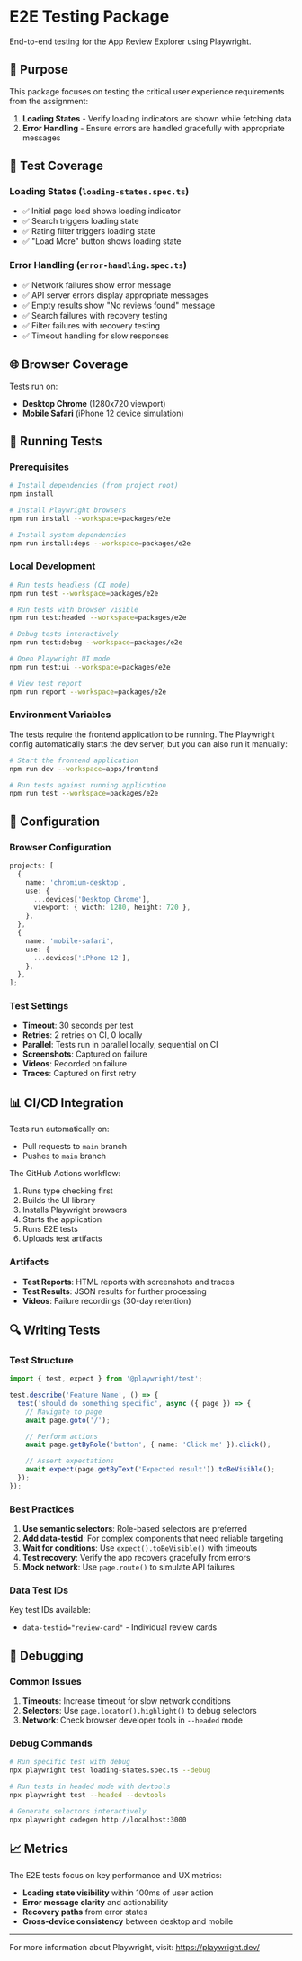 # E2E Testing Package

End-to-end testing for the App Review Explorer using Playwright.

## 🎯 Purpose

This package focuses on testing the critical user experience requirements from the assignment:

1. **Loading States** - Verify loading indicators are shown while fetching data
2. **Error Handling** - Ensure errors are handled gracefully with appropriate messages

## 🧪 Test Coverage

### Loading States (`loading-states.spec.ts`)

- ✅ Initial page load shows loading indicator
- ✅ Search triggers loading state
- ✅ Rating filter triggers loading state
- ✅ "Load More" button shows loading state

### Error Handling (`error-handling.spec.ts`)

- ✅ Network failures show error message
- ✅ API server errors display appropriate messages
- ✅ Empty results show "No reviews found" message
- ✅ Search failures with recovery testing
- ✅ Filter failures with recovery testing
- ✅ Timeout handling for slow responses

## 🌐 Browser Coverage

Tests run on:

- **Desktop Chrome** (1280x720 viewport)
- **Mobile Safari** (iPhone 12 device simulation)

## 🚀 Running Tests

### Prerequisites

```bash
# Install dependencies (from project root)
npm install

# Install Playwright browsers
npm run install --workspace=packages/e2e

# Install system dependencies
npm run install:deps --workspace=packages/e2e
```

### Local Development

```bash
# Run tests headless (CI mode)
npm run test --workspace=packages/e2e

# Run tests with browser visible
npm run test:headed --workspace=packages/e2e

# Debug tests interactively
npm run test:debug --workspace=packages/e2e

# Open Playwright UI mode
npm run test:ui --workspace=packages/e2e

# View test report
npm run report --workspace=packages/e2e
```

### Environment Variables

The tests require the frontend application to be running. The Playwright config automatically starts the dev server, but you can also run it manually:

```bash
# Start the frontend application
npm run dev --workspace=apps/frontend

# Run tests against running application
npm run test --workspace=packages/e2e
```

## 🔧 Configuration

### Browser Configuration

```typescript
projects: [
  {
    name: 'chromium-desktop',
    use: {
      ...devices['Desktop Chrome'],
      viewport: { width: 1280, height: 720 },
    },
  },
  {
    name: 'mobile-safari',
    use: {
      ...devices['iPhone 12'],
    },
  },
];
```

### Test Settings

- **Timeout**: 30 seconds per test
- **Retries**: 2 retries on CI, 0 locally
- **Parallel**: Tests run in parallel locally, sequential on CI
- **Screenshots**: Captured on failure
- **Videos**: Recorded on failure
- **Traces**: Captured on first retry

## 📊 CI/CD Integration

Tests run automatically on:

- Pull requests to `main` branch
- Pushes to `main` branch

The GitHub Actions workflow:

1. Runs type checking first
2. Builds the UI library
3. Installs Playwright browsers
4. Starts the application
5. Runs E2E tests
6. Uploads test artifacts

### Artifacts

- **Test Reports**: HTML reports with screenshots and traces
- **Test Results**: JSON results for further processing
- **Videos**: Failure recordings (30-day retention)

## 🔍 Writing Tests

### Test Structure

```typescript
import { test, expect } from '@playwright/test';

test.describe('Feature Name', () => {
  test('should do something specific', async ({ page }) => {
    // Navigate to page
    await page.goto('/');

    // Perform actions
    await page.getByRole('button', { name: 'Click me' }).click();

    // Assert expectations
    await expect(page.getByText('Expected result')).toBeVisible();
  });
});
```

### Best Practices

1. **Use semantic selectors**: Role-based selectors are preferred
2. **Add data-testid**: For complex components that need reliable targeting
3. **Wait for conditions**: Use `expect().toBeVisible()` with timeouts
4. **Test recovery**: Verify the app recovers gracefully from errors
5. **Mock network**: Use `page.route()` to simulate API failures

### Data Test IDs

Key test IDs available:

- `data-testid="review-card"` - Individual review cards

## 🐛 Debugging

### Common Issues

1. **Timeouts**: Increase timeout for slow network conditions
2. **Selectors**: Use `page.locator().highlight()` to debug selectors
3. **Network**: Check browser developer tools in `--headed` mode

### Debug Commands

```bash
# Run specific test with debug
npx playwright test loading-states.spec.ts --debug

# Run tests in headed mode with devtools
npx playwright test --headed --devtools

# Generate selectors interactively
npx playwright codegen http://localhost:3000
```

## 📈 Metrics

The E2E tests focus on key performance and UX metrics:

- **Loading state visibility** within 100ms of user action
- **Error message clarity** and actionability
- **Recovery paths** from error states
- **Cross-device consistency** between desktop and mobile

---

For more information about Playwright, visit: https://playwright.dev/
